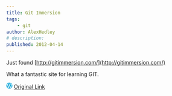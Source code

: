 ```yaml
---
title: Git Immersion
tags:
    - git
author: AlexHedley
# description: 
published: 2012-04-14
---
```


Just found [http://gitimmersion.com/](http://gitimmersion.com/)

What a fantastic site for learning GIT.

![Wordpress](../images/wordpress.png "Wordpress") [Original Link](https://alexhedley.wordpress.com/2012/04/14/git-immersion/)
